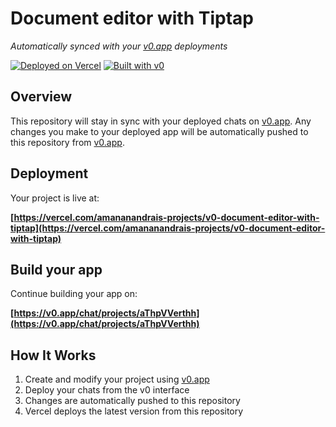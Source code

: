 # Document editor with Tiptap

*Automatically synced with your [v0.app](https://v0.app) deployments*

[![Deployed on Vercel](https://img.shields.io/badge/Deployed%20on-Vercel-black?style=for-the-badge&logo=vercel)](https://vercel.com/amananandrais-projects/v0-document-editor-with-tiptap)
[![Built with v0](https://img.shields.io/badge/Built%20with-v0.app-black?style=for-the-badge)](https://v0.app/chat/projects/aThpVVerthh)

## Overview

This repository will stay in sync with your deployed chats on [v0.app](https://v0.app).
Any changes you make to your deployed app will be automatically pushed to this repository from [v0.app](https://v0.app).

## Deployment

Your project is live at:

**[https://vercel.com/amananandrais-projects/v0-document-editor-with-tiptap](https://vercel.com/amananandrais-projects/v0-document-editor-with-tiptap)**

## Build your app

Continue building your app on:

**[https://v0.app/chat/projects/aThpVVerthh](https://v0.app/chat/projects/aThpVVerthh)**

## How It Works

1. Create and modify your project using [v0.app](https://v0.app)
2. Deploy your chats from the v0 interface
3. Changes are automatically pushed to this repository
4. Vercel deploys the latest version from this repository
